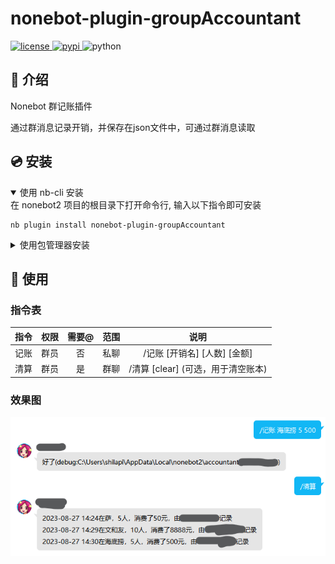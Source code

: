 # nonebot-plugin-groupAccountant

<a href="./LICENSE">
    <img src="https://img.shields.io/github/license/shilapi/nonebot-plugin-groupAccountant.svg" alt="license">
</a>
<a href="https://pypi.python.org/pypi/nonebot-plugin-example">
    <img src="https://img.shields.io/pypi/v/nonebot-plugin-example.svg" alt="pypi">
</a>
<img src="https://img.shields.io/badge/python-3.10+-blue.svg" alt="python">

</div>

## 📖 介绍

Nonebot 群记账插件

通过群消息记录开销，并保存在json文件中，可通过群消息读取

## 💿 安装

<details open>
<summary>使用 nb-cli 安装</summary>
在 nonebot2 项目的根目录下打开命令行, 输入以下指令即可安装

    nb plugin install nonebot-plugin-groupAccountant

</details>

<details>
<summary>使用包管理器安装</summary>
在 nonebot2 项目的插件目录下, 打开命令行, 根据你使用的包管理器, 输入相应的安装命令

<details>
<summary>pip</summary>

    pip install nonebot-plugin-groupAccountant
</details>
<details>
<summary>pdm</summary>

    pdm add nonebot-plugin-groupAccountant
</details>
<details>
<summary>poetry</summary>

    poetry add nonebot-plugin-groupAccountant
</details>
<details>
<summary>conda</summary>

    conda install nonebot-plugin-groupAccountant
</details>

打开 nonebot2 项目根目录下的 `pyproject.toml` 文件, 在 `[tool.nonebot]` 部分追加写入

    plugins = ["nonebot_plugin_groupAccountant"]

</details>

## 🎉 使用
### 指令表
| 指令 | 权限 | 需要@ | 范围 | 说明 |
|:-----:|:----:|:----:|:----:|:----:|
| 记账 | 群员 | 否 | 私聊 | /记账 [开销名] [人数] [金额] |
| 清算 | 群员 | 是 | 群聊 | /清算 [clear] (可选，用于清空账本) |
### 效果图
![效果](images/img1.png)
